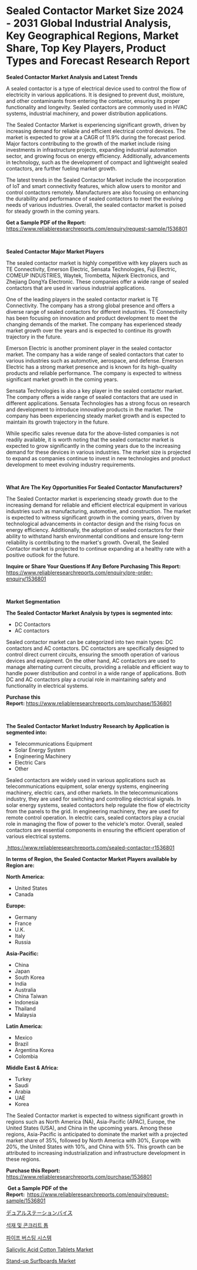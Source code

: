 <p><h1>Sealed Contactor Market Size 2024 - 2031 Global Industrial Analysis, Key Geographical Regions, Market Share, Top Key Players, Product Types and Forecast Research Report</h1></p><p><strong>Sealed Contactor Market Analysis and Latest Trends</strong></p>
<p><p>A sealed contactor is a type of electrical device used to control the flow of electricity in various applications. It is designed to prevent dust, moisture, and other contaminants from entering the contactor, ensuring its proper functionality and longevity. Sealed contactors are commonly used in HVAC systems, industrial machinery, and power distribution applications.</p><p>The Sealed Contactor Market is experiencing significant growth, driven by increasing demand for reliable and efficient electrical control devices. The market is expected to grow at a CAGR of 11.9% during the forecast period. Major factors contributing to the growth of the market include rising investments in infrastructure projects, expanding industrial automation sector, and growing focus on energy efficiency. Additionally, advancements in technology, such as the development of compact and lightweight sealed contactors, are further fueling market growth.</p><p>The latest trends in the Sealed Contactor Market include the incorporation of IoT and smart connectivity features, which allow users to monitor and control contactors remotely. Manufacturers are also focusing on enhancing the durability and performance of sealed contactors to meet the evolving needs of various industries. Overall, the sealed contactor market is poised for steady growth in the coming years.</p></p>
<p><strong>Get a Sample PDF of the Report:&nbsp;</strong> <a href="https://www.reliableresearchreports.com/enquiry/request-sample/1536801">https://www.reliableresearchreports.com/enquiry/request-sample/1536801</a></p>
<p>&nbsp;</p>
<p><strong>Sealed Contactor Major Market Players</strong></p>
<p><p>The sealed contactor market is highly competitive with key players such as TE Connectivity, Emerson Electric, Sensata Technologies, Fuji Electric, COMEUP INDUSTRIES, Waytek, Trombetta, Nijkerk Electronics, and Zhejiang DongYa Electronic. These companies offer a wide range of sealed contactors that are used in various industrial applications.</p><p>One of the leading players in the sealed contactor market is TE Connectivity. The company has a strong global presence and offers a diverse range of sealed contactors for different industries. TE Connectivity has been focusing on innovation and product development to meet the changing demands of the market. The company has experienced steady market growth over the years and is expected to continue its growth trajectory in the future.</p><p>Emerson Electric is another prominent player in the sealed contactor market. The company has a wide range of sealed contactors that cater to various industries such as automotive, aerospace, and defense. Emerson Electric has a strong market presence and is known for its high-quality products and reliable performance. The company is expected to witness significant market growth in the coming years.</p><p>Sensata Technologies is also a key player in the sealed contactor market. The company offers a wide range of sealed contactors that are used in different applications. Sensata Technologies has a strong focus on research and development to introduce innovative products in the market. The company has been experiencing steady market growth and is expected to maintain its growth trajectory in the future.</p><p>While specific sales revenue data for the above-listed companies is not readily available, it is worth noting that the sealed contactor market is expected to grow significantly in the coming years due to the increasing demand for these devices in various industries. The market size is projected to expand as companies continue to invest in new technologies and product development to meet evolving industry requirements.</p></p>
<p>&nbsp;</p>
<p><strong>What Are The Key Opportunities For Sealed Contactor Manufacturers?</strong></p>
<p><p>The Sealed Contactor market is experiencing steady growth due to the increasing demand for reliable and efficient electrical equipment in various industries such as manufacturing, automotive, and construction. The market is expected to witness significant growth in the coming years, driven by technological advancements in contactor design and the rising focus on energy efficiency. Additionally, the adoption of sealed contactors for their ability to withstand harsh environmental conditions and ensure long-term reliability is contributing to the market's growth. Overall, the Sealed Contactor market is projected to continue expanding at a healthy rate with a positive outlook for the future.</p></p>
<p><strong>Inquire or Share Your Questions If Any Before Purchasing This Report:</strong> <a href="https://www.reliableresearchreports.com/enquiry/pre-order-enquiry/1536801">https://www.reliableresearchreports.com/enquiry/pre-order-enquiry/1536801</a></p>
<p>&nbsp;</p>
<p><strong>Market Segmentation</strong></p>
<p><strong>The Sealed Contactor Market Analysis by types is segmented into:</strong></p>
<p><ul><li>DC Contactors</li><li>AC contactors</li></ul></p>
<p><p>Sealed contactor market can be categorized into two main types: DC contactors and AC contactors. DC contactors are specifically designed to control direct current circuits, ensuring the smooth operation of various devices and equipment. On the other hand, AC contactors are used to manage alternating current circuits, providing a reliable and efficient way to handle power distribution and control in a wide range of applications. Both DC and AC contactors play a crucial role in maintaining safety and functionality in electrical systems.</p></p>
<p><strong>Purchase this Report:&nbsp;</strong><a href="https://www.reliableresearchreports.com/purchase/1536801">https://www.reliableresearchreports.com/purchase/1536801</a></p>
<p>&nbsp;</p>
<p><strong>The Sealed Contactor Market Industry Research by Application is segmented into:</strong></p>
<p><ul><li>Telecommunications Equipment</li><li>Solar Energy System</li><li>Engineering Machinery</li><li>Electric Cars</li><li>Other</li></ul></p>
<p><p>Sealed contactors are widely used in various applications such as telecommunications equipment, solar energy systems, engineering machinery, electric cars, and other markets. In the telecommunications industry, they are used for switching and controlling electrical signals. In solar energy systems, sealed contactors help regulate the flow of electricity from the panels to the grid. In engineering machinery, they are used for remote control operation. In electric cars, sealed contactors play a crucial role in managing the flow of power to the vehicle's motor. Overall, sealed contactors are essential components in ensuring the efficient operation of various electrical systems.</p></p>
<p><a href="https://www.reliableresearchreports.com/sealed-contactor-r1536801">&nbsp;https://www.reliableresearchreports.com/sealed-contactor-r1536801</a></p>
<p><strong>In terms of Region, the Sealed Contactor Market Players available by Region are:</strong></p>
<p>
    <p> <strong> North America: </strong>
        <ul>
            <li>United States</li>
            <li>Canada</li>
        </ul>
        </p> 
    <p> <strong> Europe: </strong>
        <ul>
            <li>Germany</li>
            <li>France</li>
            <li>U.K.</li>
            <li>Italy</li>
            <li>Russia</li>
        </ul>
        </p> 
    <p> <strong> Asia-Pacific: </strong>
        <ul>
            <li>China</li>
            <li>Japan</li>
            <li>South Korea</li>
            <li>India</li>
            <li>Australia</li>
            <li>China Taiwan</li>
            <li>Indonesia</li>
            <li>Thailand</li>
            <li>Malaysia</li>
        </ul>
        </p> 
    <p> <strong> Latin America: </strong>
        <ul>
            <li>Mexico</li>
            <li>Brazil</li>
            <li>Argentina Korea</li>
            <li>Colombia</li>
        </ul>
        </p> 
    <p> <strong> Middle East & Africa: </strong>
        <ul>
            <li>Turkey</li>
            <li>Saudi</li>
            <li>Arabia</li>
            <li>UAE</li>
            <li>Korea</li>
        </ul>
    </p>
    </p>
<p><p>The Sealed Contactor market is expected to witness significant growth in regions such as North America (NA), Asia-Pacific (APAC), Europe, the United States (USA), and China in the upcoming years. Among these regions, Asia-Pacific is anticipated to dominate the market with a projected market share of 35%, followed by North America with 30%, Europe with 20%, the United States with 10%, and China with 5%. This growth can be attributed to increasing industrialization and infrastructure development in these regions.</p></p>
<p><strong>Purchase this Report: </strong><a href="https://www.reliableresearchreports.com/purchase/1536801">https://www.reliableresearchreports.com/purchase/1536801</a></p>
<p>&nbsp;<strong>Get a Sample PDF of the Report:&nbsp;&nbsp;</strong><a href="https://www.reliableresearchreports.com/enquiry/request-sample/1536801">https://www.reliableresearchreports.com/enquiry/request-sample/1536801</a></p>
<p><strong></strong></p>
<p><p><a href="https://github.com/DeonBoer2023/Market-Research-Report-List-1/blob/main/7487810147599.md">デュアルステーションバイス</a></p><p><a href="https://github.com/JeromeRtyau89966/Market-Research-Report-List-2/blob/main/9904556156804.md">석재 및 콘크리트 톱</a></p><p><a href="https://github.com/hook46569/Market-Research-Report-List-1/blob/main/7132381156805.md">파이프 버스팅 시스템</a></p><p><a href="https://github.com/julyju69/Market-Research-Report-List-4/blob/main/salicylic-acid-cotton-tablets-market.md">Salicylic Acid Cotton Tablets Market</a></p><p><a href="https://github.com/nathandecarvalho/Market-Research-Report-List-4/blob/main/stand-up-surfboards-market.md">Stand-up Surfboards Market</a></p></p>